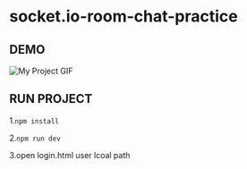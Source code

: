 # socket.io-room-chat-practice

## DEMO
<img src="http://g.recordit.co/n7nYFtdAwS.gif" alt="My Project GIF">

## RUN PROJECT
1.`npm install`

2.`npm run dev`

3.open login.html user lcoal path
